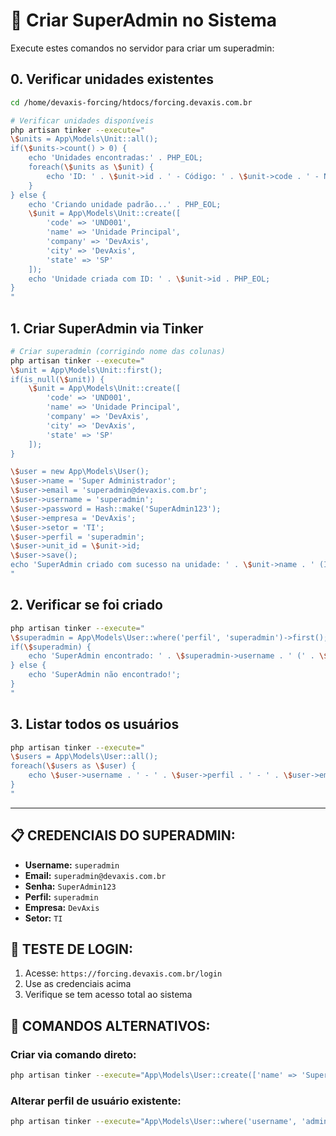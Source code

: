 # 🔧 Criar SuperAdmin no Sistema

Execute estes comandos no servidor para criar um superadmin:

## 0. Verificar unidades existentes
```bash
cd /home/devaxis-forcing/htdocs/forcing.devaxis.com.br

# Verificar unidades disponíveis
php artisan tinker --execute="
\$units = App\Models\Unit::all();
if(\$units->count() > 0) {
    echo 'Unidades encontradas:' . PHP_EOL;
    foreach(\$units as \$unit) {
        echo 'ID: ' . \$unit->id . ' - Código: ' . \$unit->code . ' - Nome: ' . \$unit->name . PHP_EOL;
    }
} else {
    echo 'Criando unidade padrão...' . PHP_EOL;
    \$unit = App\Models\Unit::create([
        'code' => 'UND001',
        'name' => 'Unidade Principal',
        'company' => 'DevAxis',
        'city' => 'DevAxis',
        'state' => 'SP'
    ]);
    echo 'Unidade criada com ID: ' . \$unit->id . PHP_EOL;
}
"
```

## 1. Criar SuperAdmin via Tinker
```bash
# Criar superadmin (corrigindo nome das colunas)
php artisan tinker --execute="
\$unit = App\Models\Unit::first();
if(is_null(\$unit)) {
    \$unit = App\Models\Unit::create([
        'code' => 'UND001',
        'name' => 'Unidade Principal',
        'company' => 'DevAxis', 
        'city' => 'DevAxis',
        'state' => 'SP'
    ]);
}

\$user = new App\Models\User();
\$user->name = 'Super Administrador';
\$user->email = 'superadmin@devaxis.com.br';
\$user->username = 'superadmin';
\$user->password = Hash::make('SuperAdmin123');
\$user->empresa = 'DevAxis';
\$user->setor = 'TI';
\$user->perfil = 'superadmin';
\$user->unit_id = \$unit->id;
\$user->save();
echo 'SuperAdmin criado com sucesso na unidade: ' . \$unit->name . ' (ID: ' . \$unit->id . ')';
"
```

## 2. Verificar se foi criado
```bash
php artisan tinker --execute="
\$superadmin = App\Models\User::where('perfil', 'superadmin')->first();
if(\$superadmin) {
    echo 'SuperAdmin encontrado: ' . \$superadmin->username . ' (' . \$superadmin->email . ')';
} else {
    echo 'SuperAdmin não encontrado!';
}
"
```

## 3. Listar todos os usuários
```bash
php artisan tinker --execute="
\$users = App\Models\User::all();
foreach(\$users as \$user) {
    echo \$user->username . ' - ' . \$user->perfil . ' - ' . \$user->email . PHP_EOL;
}
"
```

---

## 📋 CREDENCIAIS DO SUPERADMIN:
- **Username:** `superadmin`
- **Email:** `superadmin@devaxis.com.br`
- **Senha:** `SuperAdmin123`
- **Perfil:** `superadmin`
- **Empresa:** `DevAxis`
- **Setor:** `TI`

## 🎯 TESTE DE LOGIN:
1. Acesse: `https://forcing.devaxis.com.br/login`
2. Use as credenciais acima
3. Verifique se tem acesso total ao sistema

## 📝 COMANDOS ALTERNATIVOS:

### Criar via comando direto:
```bash
php artisan tinker --execute="App\Models\User::create(['name' => 'Super Admin', 'email' => 'superadmin@devaxis.com.br', 'username' => 'superadmin', 'password' => Hash::make('SuperAdmin123!'), 'empresa' => 'DevAxis', 'setor' => 'TI', 'perfil' => 'superadmin', 'unit_id' => 1]);"
```

### Alterar perfil de usuário existente:
```bash
php artisan tinker --execute="App\Models\User::where('username', 'admin')->update(['perfil' => 'superadmin']);"
```
